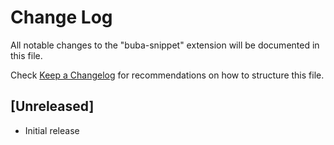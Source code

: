 # Change Log

All notable changes to the "buba-snippet" extension will be documented in this file.

Check [Keep a Changelog](http://keepachangelog.com/) for recommendations on how to structure this file.

## [Unreleased]

- Initial release